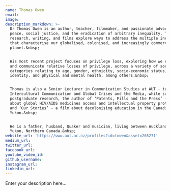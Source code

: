 ```yaml
---
name: Thomas Owen
email:
image:
description_markdown: >-
  Dr Thomas Owen is an author, teacher, filmmaker, and passionate advocate for
  peace, social justice, and the eradication of arbitrary inequality. Thomas’
  research, writing, and films explore ways to address the multiple inequalities
  that characterise our globalised, colonised, and increasingly commercialised
  planet.&nbsp;


  His most recent project focuses on privilege loss, exploring how we experience
  and communicate relative losses of privilege, across a variety of social
  categories relating to age, gender, ethnicity, socio-economic status, sexual
  identity, and physical and mental health, among others.&nbsp;


  Thomas is also a Senior Lecturer in Communication Studies at AUT - teaching
  Intercultural Communication and Global Crises and the Media, while supervising
  postgraduate research, the author of ‘Patents, Pills and the Press’ - a book
  about global HIV/AIDS medicines access and intellectual property protections,
  and ‘Our Stories’ - a film about decolonising education in the Canadian
  Yukon.&nbsp;


  He is a father, husband, Quaker and musician, living between Auckland and the
  Yukon, Northern Canada.&nbsp;
website_url: 'https://www.aut.ac.nz/profiles?id=towen&asset=265271'
medium_url:
twitter_url:
facebook_url:
youtube_video_id:
github_username:
instagram_url:
linkedin_url:
---
```


Enter your description here...
